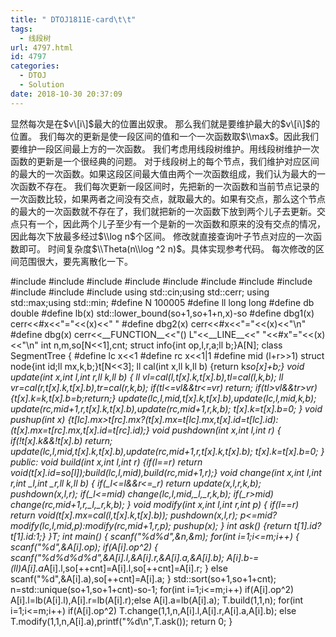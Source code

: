 ```yaml
---
title: " DTOJ1811E-card\t\t"
tags:
  - 线段树
url: 4797.html
id: 4797
categories:
  - DTOJ
  - Solution
date: 2018-10-30 20:37:09
---
```


显然每次是在$v\[i\]$最大的位置出奴隶。 那么我们就是要维护最大的$v\[i\]$的位置。 我们每次的更新是使一段区间的值和一个一次函数取$\\max$。因此我们要维护一段区间最上方的一次函数。 我们考虑用线段树维护。用线段树维护一次函数的更新是一个很经典的问题。 对于线段树上的每个节点，我们维护对应区间的最大的一次函数。如果这段区间最大值由两个一次函数组成，我们认为最大的一次函数不存在。 我们每次更新一段区间时，先把新的一次函数和当前节点记录的一次函数比较，如果两者之间没有交点，就取最大的。如果有交点，那么这个节点的最大的一次函数就不存在了，我们就把新的一次函数下放到两个儿子去更新。交点只有一个，因此两个儿子至少有一个是新的一次函数和原来的没有交点的情况，因此每次下放最多经过$\\log n$个区间。 修改就直接查询叶子节点对应的一次函数即可。 时间复杂度$\\Theta(n\\log ^2 n)$。具体实现参考代码。 每次修改的区间范围很大，要先离散化一下。

#include<iostream>
#include<cstdio>
#include<cstdlib>
#include<cstring>
#include<string>
#include<cmath>
#include<algorithm>
#include<queue>
#include<vector>
#include<set>
#include<map>
using std::cin;using std::cerr;
using std::max;using std::min;
#define N 100005
#define ll long long
#define db double
#define lb(x) std::lower_bound(so+1,so+1+n,x)-so
#define dbg1(x) cerr<<#x<<"="<<(x)<<" "
#define dbg2(x) cerr<<#x<<"="<<(x)<<"\\n"
#define dbg(x) cerr<<\_\_FUNCTION\_\_<<"() L"<<\_\_LINE\_\_<<" "<<#x"="<<(x)<<"\\n"
int n,m,so\[N<<1\],cnt;
struct info{int op,l,r,a;ll b;}A\[N\];
class SegmentTree
{
#define lc x<<1
#define rc x<<1|1
#define mid (l+r>>1)
	struct node{int id;ll mx,k,b;}t\[N<<3\];
	ll cal(int x,ll k,ll b) {return k*so\[x\]+b;}
	void update(int x,int l,int r,ll k,ll b)
	{
		ll vl=cal(l,t\[x\].k,t\[x\].b),tl=cal(l,k,b);
		ll vr=cal(r,t\[x\].k,t\[x\].b),tr=cal(r,k,b);
		if(tl<=vl&&tr<=vr) return;
		if(tl>vl&&tr>vr) {t\[x\].k=k,t\[x\].b=b;return;}
		update(lc,l,mid,t\[x\].k,t\[x\].b),update(lc,l,mid,k,b);
		update(rc,mid+1,r,t\[x\].k,t\[x\].b),update(rc,mid+1,r,k,b);
		t\[x\].k=t\[x\].b=0;
	}
	void pushup(int x)
		{t\[lc\].mx>t\[rc\].mx?(t\[x\].mx=t\[lc\].mx,t\[x\].id=t\[lc\].id):(t\[x\].mx=t\[rc\].mx,t\[x\].id=t\[rc\].id);}
	void pushdown(int x,int l,int r)
	{
		if(!t\[x\].k&&!t\[x\].b) return;
		update(lc,l,mid,t\[x\].k,t\[x\].b),update(rc,mid+1,r,t\[x\].k,t\[x\].b);
		t\[x\].k=t\[x\].b=0;
	}
public:
	void build(int x,int l,int r)
		{if(l==r) return void(t\[x\].id=so\[l\]);build(lc,l,mid),build(rc,mid+1,r);}
	void change(int x,int l,int r,int \_l,int \_r,ll k,ll b)
	{
		if(\_l<=l&&r<=\_r) return update(x,l,r,k,b);
		pushdown(x,l,r);
		if(\_l<=mid) change(lc,l,mid,\_l,_r,k,b);
		if(\_r>mid) change(rc,mid+1,r,\_l,_r,k,b);
	}
	void modify(int x,int l,int r,int p)
	{
		if(l==r) return void(t\[x\].mx=cal(l,t\[x\].k,t\[x\].b));
		pushdown(x,l,r);
		p<=mid?modify(lc,l,mid,p):modify(rc,mid+1,r,p);
		pushup(x);
	}
	int ask() {return t\[1\].id?t\[1\].id:1;}
}T;
int main()
{
	scanf("%d%d",&n,&m);
	for(int i=1;i<=m;i++)
	{
		scanf("%d",&A\[i\].op);
		if(A\[i\].op^2)
		{
			scanf("%d%d%d%d",&A\[i\].l,&A\[i\].r,&A\[i\].a,&A\[i\].b);
			A\[i\].b-=(ll)A\[i\].a*A\[i\].l,so\[++cnt\]=A\[i\].l,so\[++cnt\]=A\[i\].r;
		}
		else scanf("%d",&A\[i\].a),so\[++cnt\]=A\[i\].a;
	}
	std::sort(so+1,so+1+cnt);
	n=std::unique(so+1,so+1+cnt)-so-1;
	for(int i=1;i<=m;i++)
		if(A\[i\].op^2) A\[i\].l=lb(A\[i\].l),A\[i\].r=lb(A\[i\].r);else A\[i\].a=lb(A\[i\].a);
	T.build(1,1,n);
	for(int i=1;i<=m;i++)
		if(A\[i\].op^2) T.change(1,1,n,A\[i\].l,A\[i\].r,A\[i\].a,A\[i\].b);
		else T.modify(1,1,n,A\[i\].a),printf("%d\\n",T.ask());
	return 0;
}